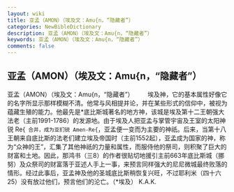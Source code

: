 ```yaml
---
layout: wiki
title: 亚孟（AMON）（埃及文：Amu{n，“隐藏者”）
categories: NewBibleDictionary
description: 亚孟（AMON）（埃及文：Amu{n，“隐藏者”）
keywords: 亚孟（AMON）（埃及文：Amu{n，“隐藏者”）
comments: false
---
```


## 亚孟（AMON）（埃及文：Amu{n，“隐藏者”）



亚孟（AMON）（埃及文：Amu{n，“隐藏者”）
　　埃及神，它的基本属性好像它的名字所显示那样模糊不清。他常与风相提并论，并在某些形式的信仰中，被视为蕴藏生殖的能力。他最先是*底比斯城著名的地方神，该城是埃及第十二王朝强大法老（主前1991-1786）的发源地。由于埃及人把亚孟与掌管宇宙及王室的太阳神锐 Re{` 合并，成为亚扪锐 Amen-Re{`，亚孟便一变而为主要的神祇。后来，当第十八王朝来自底比斯的法老们建立埃及帝国时（主前1552起），亚孟成为国家的神，称为“众神的王”，汇集了其他神祇的力量和属性，而服侍他的祭司，则积聚了巨大的财富和土地。因此，那鸿书（三8）的作者很贴切地援引主前663年底比斯城（挪努）及众祭司的财富落于亚述人手上一事，来预言同样强大的尼尼微城最终败落的情形。经过此事后，亚孟神及他的圣城底比斯稍恢复兴旺，不过耶利米（四十六25）没有放过他们，预言他们的沦亡。（*埃及）
K.A.K.



